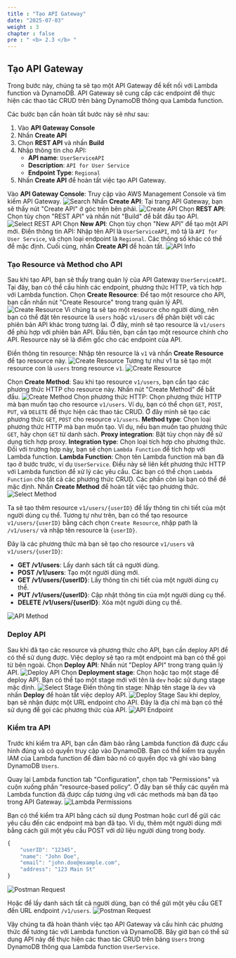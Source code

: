 ```yaml
---
title : "Tạo API Gateway"
date: "2025-07-03" 
weight : 3 
chapter : false
pre : " <b> 2.3 </b> "
---
```

## Tạo API Gateway

Trong bước này, chúng ta sẽ tạo một API Gateway để kết nối với Lambda function và DynamoDB. API Gateway sẽ cung cấp các endpoint để thực hiện các thao tác CRUD trên bảng DynamoDB thông qua Lambda function.

Các bước bạn cần hoàn tất bước này sẽ như sau: 

1. Vào **API Gateway Console**
2. Nhấn **Create API**
3. Chọn **REST API** và nhấn **Build**
4. Nhập thông tin cho API:
   - **API name**: `UserServiceAPI`
   - **Description**: `API for User Service`
   - **Endpoint Type**: `Regional`
5. Nhấn **Create API** để hoàn tất việc tạo API Gateway. 

Vào **API Gateway Console**: Truy cập vào AWS Management Console và tìm kiếm API Gateway.
![Search](SearchAPIGateway.png)
Nhấn **Create API**: Tại trang API Gateway, bạn sẽ thấy nút "Create API" ở góc trên bên phải.
![Create API](CreateAPI.png)
Chọn **REST API**: Chọn tùy chọn "REST API" và nhấn nút "Build" để bắt đầu tạo API.
![Select REST API](SelectRESTAPI.png)
Chọn **New API**: Chọn tùy chọn "New API" để tạo một API mới.
Điền thông tin API: Nhập tên API là `UserServiceAPI`, mô tả là `API for User Service`, và chọn loại endpoint là `Regional`. Các thông số khác có thể để mặc định. Cuối cùng, nhấn **Create API** để hoàn tất.
![API Info](APIInfo.png)

### Tạo Resource và Method cho API

Sau khi tạo API, bạn sẽ thấy trang quản lý của API Gateway `UserServiceAPI`. Tại đây, bạn có thể cấu hình các endpoint, phương thức HTTP, và tích hợp với Lambda function.
Chọn **Create Resource**: Để tạo một resource cho API, bạn cần nhấn nút "Create Resource" trong trang quản lý API.
![Create Resource](CreateResource.png)
Vì chúng ta sẽ tạo một resource cho người dùng, nên bạn có thể đặt tên resource là `users` hoặc `v1/users` để phân biệt với các phiên bản API khác trong tương lai.
Ở đây, mình sẽ tạo resource là `v1/users` để phù hợp với phiên bản API.
Đầu tiên, bạn cần tạo một resource chính cho API. Resource này sẽ là điểm gốc cho các endpoint của API.

Điền thông tin resource: Nhập tên resource là `v1` và nhấn **Create Resource** để tạo resource này.
![Create Resource](CreateResource1.png)
Tương tự như v1 ta sẽ tạo một resource con là `users` trong resource `v1`.
![Create Resource](CreateResource2.png)

Chọn **Create Method**: Sau khi tạo resource `v1/users`, bạn cần tạo các phương thức HTTP cho resource này. Nhấn nút "Create Method" để bắt đầu.
![Create Method](CreateMethod.png)
Chọn phương thức HTTP: Chọn phương thức HTTP mà bạn muốn tạo cho resource `v1/users`. Ví dụ, bạn có thể chọn `GET`, `POST`, `PUT`, và `DELETE` để thực hiện các thao tác CRUD.
Ở đây mình sẽ tạo các phương thức `GET`, `POST` cho resource `v1/users`.
**Method type**: Chọn loại phương thức HTTP mà bạn muốn tạo. Ví dụ, nếu bạn muốn tạo phương thức `GET`, hãy chọn `GET` từ danh sách.
**Proxy integration**: Bật tùy chọn này để sử dụng tích hợp proxy.
**Integration type**: Chọn loại tích hợp cho phương thức. Đối với trường hợp này, bạn sẽ chọn `Lambda Function` để tích hợp với Lambda function.
**Lambda Function**: Chọn tên Lambda function mà bạn đã tạo ở bước trước, ví dụ `UserService`. Điều này sẽ liên kết phương thức HTTP với Lambda function để xử lý các yêu cầu.
Các bạn có thể chọn `Lambda Function` cho tất cả các phương thức CRUD.
Các phần còn lại bạn có thể để mặc định.
Nhấn **Create Method** để hoàn tất việc tạo phương thức.
![Select Method](SelectMethod.png)

Ta sẽ tạo thêm resource `v1/users/{userID}` để lấy thông tin chi tiết của một người dùng cụ thể.
Tương tự như trên, bạn có thể tạo resource `v1/users/{userID}` bằng cách chọn `Create Resource`, nhập path là `/v1/users/` và nhập tên resource là `{userID}`.

Đây là các phương thức mà bạn sẽ tạo cho resource `v1/users` và `v1/users/{userID}`:
- **GET /v1/users**: Lấy danh sách tất cả người dùng.
- **POST /v1/users**: Tạo một người dùng mới.
- **GET /v1/users/{userID}**: Lấy thông tin chi tiết của một người dùng cụ thể.
- **PUT /v1/users/{userID}**: Cập nhật thông tin của một người dùng cụ thể.
- **DELETE /v1/users/{userID}**: Xóa một người dùng cụ thể.

![API Method](APIMethod.png)

### Deploy API
Sau khi đã tạo các resource và phương thức cho API, bạn cần deploy API để có thể sử dụng được. Việc deploy sẽ tạo ra một endpoint mà bạn có thể gọi từ bên ngoài.
Chọn **Deploy API**: Nhấn nút "Deploy API" trong trang quản lý API.
![Deploy API](DeployAPI.png)
Chọn **Deployment stage**: Chọn hoặc tạo một stage để deploy API. Bạn có thể tạo một stage mới với tên là `dev` hoặc sử dụng stage mặc định.
![Select Stage](SelectStage.png)
Điền thông tin stage: Nhập tên stage là `dev` và nhấn **Deploy** để hoàn tất việc deploy API.
![Deploy Stage](DeployStage.png)
Sau khi deploy, bạn sẽ nhận được một URL endpoint cho API. Đây là địa chỉ mà bạn có thể sử dụng để gọi các phương thức của API.
![API Endpoint](APIEndpoint.png)

### Kiểm tra API

Trước khi kiểm tra API, bạn cần đảm bảo rằng Lambda function đã được cấu hình đúng và có quyền truy cập vào DynamoDB. Bạn có thể kiểm tra quyền IAM của Lambda function để đảm bảo nó có quyền đọc và ghi vào bảng DynamoDB `Users`.

Quay lại Lambda function tab "Configuration", chọn tab "Permissions" và cuộn xuống phần "resource-based policy".
Ở đây bạn sẽ thấy các quyền mà Lambda function đã được cấp tương ứng với các methods mà bạn đã tạo trong API Gateway.
![Lambda Permissions](LambdaPermission.png)

Bạn có thể kiểm tra API bằng cách sử dụng Postman hoặc curl để gửi các yêu cầu đến các endpoint mà bạn đã tạo.
Ví dụ, thêm một người dùng mới bằng cách gửi một yêu cầu POST với dữ liệu người dùng trong body.
```js
{
    "userID": "12345",
    "name": "John Doe",
    "email": "john.doe@example.com",
    "address": "123 Main St"
}
```
![Postman Request](PostmanRequest1.png)

Hoặc để lấy danh sách tất cả người dùng, bạn có thể gửi một yêu cầu GET đến URL endpoint `/v1/users`.
![Postman Request](PostmanRequest2.png)

Vậy chúng ta đã hoàn thành việc tạo API Gateway và cấu hình các phương thức để tương tác với Lambda function và DynamoDB. Bây giờ bạn có thể sử dụng API này để thực hiện các thao tác CRUD trên bảng `Users` trong DynamoDB thông qua Lambda function `UserService`.


